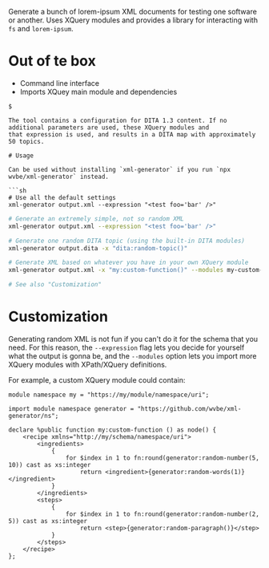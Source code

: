 Generate a bunch of lorem-ipsum XML documents for testing one software or another. Uses XQuery modules and provides a
library for interacting with `fs` and `lorem-ipsum`.

# Out of te box

-   Command line interface
-   Imports XQuey main module and dependencies

```
$

The tool contains a configuration for DITA 1.3 content. If no additional parameters are used, these XQuery modules and
that expression is used, and results in a DITA map with approximately 50 topics.

# Usage

Can be used without installing `xml-generator` if you run `npx wvbe/xml-generator` instead.

```sh
# Use all the default settings
xml-generator output.xml --expression "<test foo='bar' />"
```

```sh
# Generate an extremely simple, not so random XML
xml-generator output.xml --expression "<test foo='bar' />"
```

```sh
# Generate one random DITA topic (using the built-in DITA modules)
xml-generator output.dita -x "dita:random-topic()"
```

```sh
# Generate XML based on whatever you have in your own XQuery module
xml-generator output.xml -x "my:custom-function()" --modules my-custom-module.xqm

# See also "Customization"
```

# Customization

Generating random XML is not fun if you can't do it for the schema that you need. For this reason, the `--expression`
flag lets you decide for yourself what the output is gonna be, and the `--modules` option lets you import more XQuery
modules with XPath/XQuery definitions.

For example, a custom XQuery module could contain:

```xquery
module namespace my = "https://my/module/namespace/uri";

import module namespace generator = "https://github.com/wvbe/xml-generator/ns";

declare %public function my:custom-function () as node() {
	<recipe xmlns="http://my/schema/namespace/uri">
		<ingredients>
			{
				for $index in 1 to fn:round(generator:random-number(5, 10)) cast as xs:integer
					return <ingredient>{generator:random-words(1)}</ingredient>
			}
		</ingredients>
		<steps>
			{
				for $index in 1 to fn:round(generator:random-number(2, 5)) cast as xs:integer
					return <step>{generator:random-paragraph()}</step>
			}
		</steps>
	</recipe>
};
```
